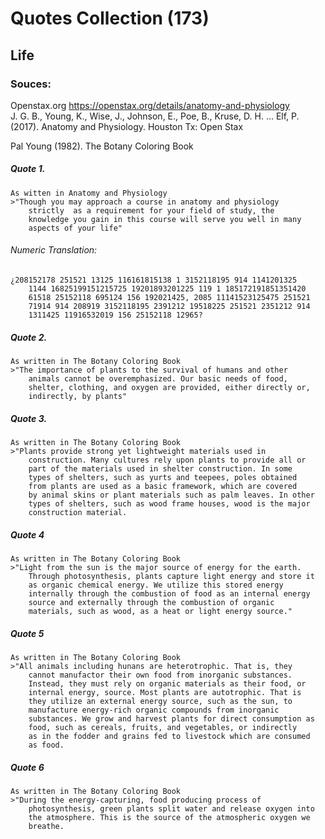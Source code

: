 # Quotes Collection (173)
## Life

### Souces:
Openstax.org https://openstax.org/details/anatomy-and-physiology  
J. G. B., Young, K., Wise, J., Johnson, E., Poe, B., 
	Kruse, D. H. ... Elf, P.(2017). Anatomy and Physiology.
	Houston Tx: Open Stax
	
Pal Young (1982). The Botany Coloring Book

##### Quote 1. 

	As witten in Anatomy and Physiology
	>"Though you may approach a course in anatomy and physiology 
		strictly  as a requirement for your field of study, the 
		knowledge you gain in this course will serve you well in many 
		aspects of your life"
######	Numeric Translation:
	¿208152178 251521 13125 116161815138 1 3152118195 914 1141201325 
		1144 16825199151215725 19201893201225 119 1 185172191851351420
		61518 25152118 695124 156 192021425, 2085 11141523125475 251521
		71914 914 208919 3152118195 2391212 19518225 251521 2351212 914
		1311425 11916532019 156 25152118 12965?

##### Quote 2.
	
	As written in The Botany Coloring Book
	>"The importance of plants to the survival of humans and other
		animals cannot be overemphasized. Our basic needs of food,
		shelter, clothing, and oxygen are provided, either directly or,
		indirectly, by plants"
		
##### Quote 3.

	As written in The Botany Coloring Book
	>"Plants provide strong yet lightweight materials used in 
		construction. Many cultures rely upon plants to provide all or
		part of the materials used in shelter construction. In some 
		types of shelters, such as yurts and teepees, poles obtained 
		from plants are used as a basic framework, which are covered
		by animal skins or plant materials such as palm leaves. In other
		types of shelters, such as wood frame houses, wood is the major
		construction material.
		
##### Quote 4
	
	As written in The Botany Coloring Book
	>"Light from the sun is the major source of energy for the earth. 
		Through photosynthesis, plants capture light energy and store it
		as organic chemical energy. We utilize this stored energy 
		internally through the combustion of food as an internal energy
		source and externally through the combustion of organic 
		materials, such as wood, as a heat or light energy source."
		
##### Quote 5

	As written in The Botany Coloring Book
	>"All animals including hunans are heterotrophic. That is, they 
		cannot manufactor their own food from inorganic substances. 
		Instead, they must rely on organic materials as their food, or
		internal energy, source. Most plants are autotrophic. That is 
		they utilize an external energy source, such as the sun, to 
		manufacture energy-rich organic compounds from inorganic
		substances. We grow and harvest plants for direct consumption as
		food, such as cereals, fruits, and vegetables, or indirectly 
		as in the fodder and grains fed to livestock which are consumed
		as food.
		
##### Quote 6

	As written in The Botany Coloring Book
	>"During the energy-capturing, food producing process of 
		photosynthesis, green plants split water and release oxygen into
		the atmosphere. This is the source of the atmospheric oxygen we
		breathe. 
